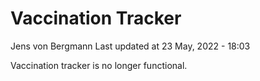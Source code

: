 Vaccination Tracker
================
Jens von Bergmann
Last updated at 23 May, 2022 - 18:03

Vaccination tracker is no longer functional.
